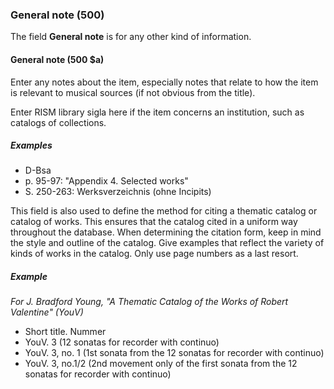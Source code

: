 ### General note (500)

The field **General note** is for any other kind of information.  

#### General note (500 $a)

Enter any notes about the item, especially notes that relate to how the item is relevant to musical sources (if not obvious from the title).

Enter RISM library sigla here if the item concerns an institution, such as catalogs of collections.


##### Examples

- D-Bsa
- p. 95-97: "Appendix 4. Selected works"
- S. 250-263: Werksverzeichnis (ohne Incipits)

This field is also used to define the method for citing a thematic catalog or catalog of works. This ensures that the catalog cited in a uniform way throughout the database. When determining the citation form, keep in mind the style and outline of the catalog. Give examples that reflect the variety of kinds of works in the catalog. Only use page numbers as a last resort.

##### Example  
_For J. Bradford Young, "A Thematic Catalog of the Works of Robert Valentine" (YouV)_
- Short title. Nummer
- YouV. 3 (12 sonatas for recorder with continuo)  
- YouV. 3, no. 1 (1st sonata from the 12 sonatas for recorder with continuo)  
- YouV. 3, no.1/2 (2nd movement only of the first sonata from the 12 sonatas for recorder with continuo)

